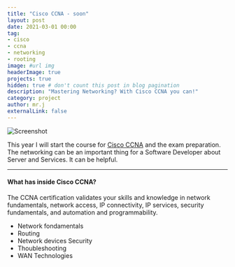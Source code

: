 ```yaml
---
title: "Cisco CCNA - soon"
layout: post
date: 2021-03-01 00:00
tag: 
- cisco
- ccna
- networking
- rooting
image: #url img
headerImage: true
projects: true
hidden: true # don't count this post in blog pagination
description: "Mastering Networking? With Cisco CCNA you can!"
category: project
author: mr.j
externalLink: false
---
```


![Screenshot](http://www.itisandria.edu.it/images/immagini/ccna.png)

This year I will start the course for [Cisco CCNA](https://www.cisco.com/c/en/us/training-events/training-certifications/certifications/associate/ccna.html) and the exam preparation. The networking can be an important thing for a Software Developer about Server and Services. It can be helpful.

---

<h4>What has inside Cisco CCNA?</h4>

The CCNA certification validates your skills and knowledge in network fundamentals, network access, IP connectivity, IP services, security fundamentals, and automation and programmability.

- Network fondamentals
- Routing
- Network devices Security
- Thoubleshooting
- WAN Technologies

